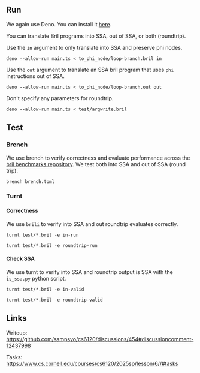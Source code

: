 ## Run

We again use Deno. You can install it [here](https://docs.deno.com/runtime/getting_started/installation/).

You can translate Bril programs into SSA, out of SSA, or both (roundtrip).

Use the `in` argument to only translate into SSA and preserve phi nodes.
```shell
deno --allow-run main.ts < to_phi_node/loop-branch.bril in
```

Use the `out` argument to translate an SSA bril program that uses `phi` instructions out of SSA.
```shell
deno --allow-run main.ts < to_phi_node/loop-branch.out out
```

Don't specify any parameters for roundtrip.
```shell
deno --allow-run main.ts < test/argwrite.bril
```

## Test

### Brench
We use brench to verify correctness and evaluate performance across the [bril benchmarks repository](https://github.com/sampsyo/bril/tree/main/benchmarks). We test both into SSA and out of SSA (round trip).

```shell
brench brench.toml
```

### Turnt

#### Correctness
We use `brili` to verify into SSA and out roundtrip evaluates correctly.

```shell
turnt test/*.bril -e in-run
```

```shell
turnt test/*.bril -e roundtrip-run
```

#### Check SSA

We use turnt to verify into SSA and roundtrip output is SSA with the `is_ssa.py` python script.

```shell
turnt test/*.bril -e in-valid
```

```shell
turnt test/*.bril -e roundtrip-valid
```

## Links

Writeup: https://github.com/sampsyo/cs6120/discussions/454#discussioncomment-12437998

Tasks: https://www.cs.cornell.edu/courses/cs6120/2025sp/lesson/6//#tasks
